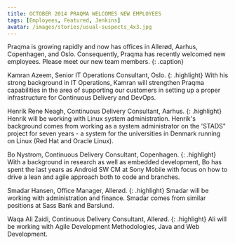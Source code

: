 ```yaml
---
title: OCTOBER 2014 PRAQMA WELCOMES NEW EMPLOYEES
tags: [Employees, Featured, Jenkins]
avatar: /images/stories/usual-suspects_4x3.jpg
---
```


Praqma is growing rapidly and now has offices in Allerød, Aarhus, Copenhagen, and Oslo. 
Consequently, Praqma has recently welcomed new employees. 
Please meet our new team members.
{: .caption}
<!--break-->

Kamran Azeem, Senior IT Operations Consultant, Oslo.
{: .highlight}
With his strong background in IT Operations, Kamran will strengthen Praqma capabilities in the area of supporting our customers in setting up a proper infrastructure for Continuous Delivery and DevOps.

Henrik Rene Neagh, Continuous Delivery Consultant, Aarhus.
{: .highlight} 
Henrik will be working with Linux system administration. 
Henrik's background comes from working as a system administrator on the 'STADS" project for seven years - 
a system for the universities in Denmark running on Linux (Red Hat and Oracle Linux).

Bo Nystrom, Continuous Delivery Consultant, Copenhagen.
{: .highlight} 
With a background in research as well as embedded development, Bo has spent the last years as Android SW CM at Sony Mobile with focus on how to drive a lean and agile approach both to code and branches.

Smadar Hansen, Office Manager, Allerød. 
{: .highlight} 
Smadar will be working with administration and finance. 
Smadar comes from similar positions at Sass Bank and Barslund.

Waqa Ali Zaidi, Continuous Delivery Consultant, Allerød. 
{: .highlight} 
Ali will be working with Agile Development Methodologies, Java and Web Development.

